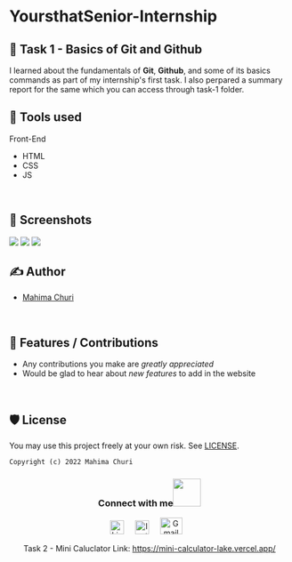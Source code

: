 # YoursthatSenior-Internship

## 📖 Task 1 - Basics of Git and Github

I learned about the fundamentals of <b>Git</b>, <b>Github</b>, and some of its basics commands as part of my internship's first task. I also perpared a summary report for the same which you can access through task-1 folder.

## 📓 Tools used

Front-End
<ul>
  <li>HTML</li>
  <li>CSS</li>
  <li>JS</li>
</ul>


<br>

## 👀 Screenshots

<img src ="/assets/1.png">
<img src ="/assets/2.png">
<img src ="/assets/3.png">


## ✍ Author

- [Mahima Churi](https://github.com/Mahitej28)

<br>

## 📌 Features / Contributions
 - Any contributions you make are *greatly appreciated*
 - Would be glad to hear about *new features* to add in the website

<br>


## 🛡 License

You may use this project freely at your own risk. See [LICENSE](https://choosealicense.com/licenses/mit/).

    Copyright (c) 2022 Mahima Churi



<div align="center">
<h3> Connect with me<a href="https://gifyu.com/image/Zy2f"><img src="https://github.com/milaan9/milaan9/blob/main/Handshake.gif" width="50px"></a>
</h3> 
<p align="center">
    <a href="https://www.linkedin.com/in/mahimachuri" target="_blank"><img alt="LinkedIn" width="25px" src="https://cdn-icons-png.flaticon.com/512/3536/3536505.png"></a> &nbsp&nbsp&nbsp
    <a href="https://www.instagram.com/infoelegant10" target="_blank"><img alt="Instagram" width="25px" src="https://cdn-icons-png.flaticon.com/512/1384/1384063.png"></a> &nbsp&nbsp&nbsp
     <a href="mailto:mahimachuri.28@gmail.com" target="_blank"><img alt="Gmail" width="40px" height="30px" src="https://github.com/TheDudeThatCode/TheDudeThatCode/blob/master/Assets/Gmail.svg"></a>&nbsp&nbsp&nbsp
   </p>


Task 2 - Mini Caluclator
Link: https://mini-calculator-lake.vercel.app/
